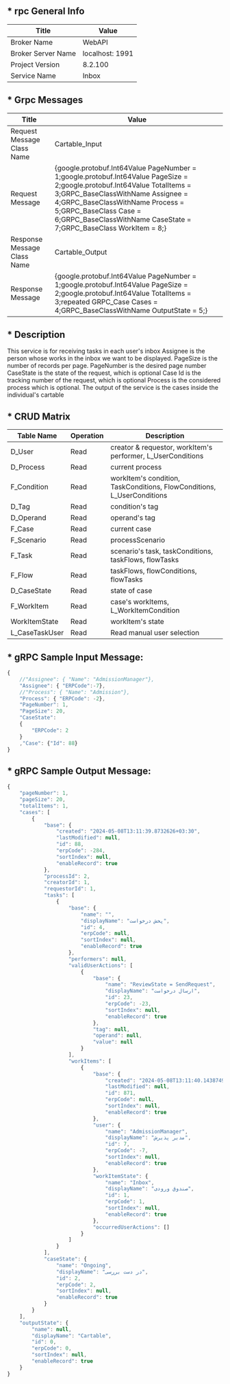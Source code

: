 ## * rpc General Info

| Title               | Value           |
| ---                 | ---             |
| Broker Name         | WebAPI		    |
| Broker Server Name  | localhost: 1991 |
| Project Version     | 8.2.100         |
| Service Name        | Inbox           |

## * Grpc Messages

| Title | Value |
| ---   | ---   |
| Request Message Class Name  | Cartable_Input |                                                                                                                                                                                                                                                                                                                                                                                                                                                                                                                                                                                                                                                                                                                                                                                                                                                 
| Request Message             | {google.protobuf.Int64Value PageNumber = 1;google.protobuf.Int64Value PageSize  = 2;google.protobuf.Int64Value TotalItems  = 3;GRPC_BaseClassWithName Assignee = 4;GRPC_BaseClassWithName Process = 5;GRPC_BaseClass Case  = 6;GRPC_BaseClassWithName CaseState = 7;GRPC_BaseClass WorkItem  = 8;} |
| Response Message Class Name | Cartable_Output |                                                                                                                                                                                                                                                                                                                                                                                                                                                                                                                                                                                                                                                                                                                                                                                                                                                 
| Response Message            | {google.protobuf.Int64Value PageNumber = 1;google.protobuf.Int64Value PageSize  = 2;google.protobuf.Int64Value TotalItems  = 3;repeated GRPC_Case Cases = 4;GRPC_BaseClassWithName OutputState = 5;} |

## * Description

This service is for receiving tasks in each user's inbox
Assignee is the person whose works in the inbox we want to be displayed.
PageSize is the number of records per page.
PageNumber is the desired page number
CaseState is the state of the request, which is optional
Case Id is the tracking number of the request, which is optional
Process is the considered process which is optional.
The output of the service is the cases inside the individual's cartable

## * CRUD Matrix
     
| Table Name     | Operation | Description                                                            |
| ---            | ---       | ---                                                                    |
| D_User         | Read      | creator & requestor, workItem's performer, L_UserConditions            |
| D_Process      | Read      | current process                                                        |
| F_Condition    | Read      | workItem's condition, TaskConditions, FlowConditions, L_UserConditions |
| D_Tag          | Read      | condition's tag                                                        |
| D_Operand      | Read      | operand's tag                                                          |
| F_Case         | Read      | current case                                                           |
| F_Scenario     | Read      | processScenario                                                        |
| F_Task         | Read      | scenario's task, taskConditions, taskFlows, flowTasks                  |
| F_Flow         | Read      | taskFlows, flowConditions, flowTasks                                   |
| D_CaseState    | Read      | state of case                                                          |
| F_WorkItem     | Read      | case's workItems, L_WorkItemCondition                                  |
| WorkItemState  | Read      | workItem's state                                                       |
| L_CaseTaskUser | Read      | Read manual user selection                                             |

## * gRPC Sample Input Message:

```javascript
{
    //"Assignee": { "Name": "AdmissionManager"},
    "Assignee": { "ERPCode":-7},
    //"Process": { "Name": "Admission"},
    "Process": { "ERPCode": -2},
    "PageNumber": 1,
    "PageSize": 20,
    "CaseState":
    {
        "ERPCode": 2 
    }
    ,"Case": {"Id": 88}
}
```

## * gRPC Sample Output Message:

```javascript
{
    "pageNumber": 1,
    "pageSize": 20,
    "totalItems": 1,
    "cases": [
        {
            "base": {
                "created": "2024-05-08T13:11:39.8732626+03:30",
                "lastModified": null,
                "id": 88,
                "erpCode": -284,
                "sortIndex": null,
                "enableRecord": true
            },
            "processId": 2,
            "creatorId": 1,
            "requestorId": 1,
            "tasks": [
                {
                    "base": {
                        "name": "",
                        "displayName": "پخش درخواست",
                        "id": 4,
                        "erpCode": null,
                        "sortIndex": null,
                        "enableRecord": true
                    },
                    "performers": null,
                    "validUserActions": [
                        {
                            "base": {
                                "name": "ReviewState = SendRequest",
                                "displayName": "ارسال درخواست",
                                "id": 23,
                                "erpCode": -23,
                                "sortIndex": null,
                                "enableRecord": true
                            },
                            "tag": null,
                            "operand": null,
                            "value": null
                        }
                    ],
                    "workItems": [
                        {
                            "base": {
                                "created": "2024-05-08T13:11:40.1438749+03:30",
                                "lastModified": null,
                                "id": 871,
                                "erpCode": null,
                                "sortIndex": null,
                                "enableRecord": true
                            },
                            "user": {
                                "name": "AdmissionManager",
                                "displayName": "مدیر پذیرش",
                                "id": 7,
                                "erpCode": -7,
                                "sortIndex": null,
                                "enableRecord": true
                            },
                            "workItemState": {
                                "name": "Inbox",
                                "displayName": "صندوق ورودی",
                                "id": 1,
                                "erpCode": 1,
                                "sortIndex": null,
                                "enableRecord": true
                            },
                            "occurredUserActions": []
                        }
                    ]
                }
            ],
            "caseState": {
                "name": "Ongoing",
                "displayName": "در دست بررسی",
                "id": 2,
                "erpCode": 2,
                "sortIndex": null,
                "enableRecord": true
            }
        }
    ],
    "outputState": {
        "name": null,
        "displayName": "Cartable",
        "id": 0,
        "erpCode": 0,
        "sortIndex": null,
        "enableRecord": true
    }
}
```